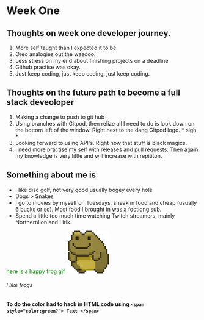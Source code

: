 # Week One

## Thoughts on week one developer journey. 
 
1. More self taught than I expected it to be.
2. Oreo analogies out the wazooo.
3. Less stress on my end about finishing projects on a deadline 
4. Github practise was okay. 
5. Just keep coding, just keep coding, just keep coding. 

## Thoughts on the future path to become a full stack deveoloper
1. Making a change to push to git hub
2. Using branches with Gitpod, then relize all I need to do is look down on the bottom left  of the window. Right next to the dang Gitpod logo. \* sigh \*
3. Looking forward to using API's. Right now that stuff is black magics. 
4. I need more practise my self with releases and pull requests. Then again my knowledge is very little and will increase with repititon. 

## Something about me is 
* I like disc golf, not very good usually bogey every hole
* Dogs > Snakes
* I go to movies by myself on Tuesdays, sneak in food and cheap (usually 6 bucks or so). Most food I brought in was a footlong sub.
* Spend a little too much time watching Twitch streamers, mainly Northernlion and Lirik. 

<span style="color:green"> here is a happy frog gif</span>
![Spinning frog](/img/bigfrog.gif)
###### I like frogs

#### To do the color had to hack in HTML code using ```<span style="color:green?"> Text </span>``` 
